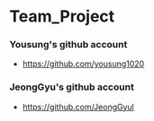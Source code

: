# Team_Project

### Yousung's github account

* https://github.com/yousung1020

### JeongGyu's github account

* https://github.com/JeongGyul
